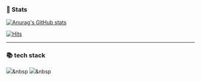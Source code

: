 ### :seedling: Stats
[![Anurag's GitHub stats](https://github-readme-stats.vercel.app/api?username=gomshin&show_icons=true&theme=radical)](https://github.com/anuraghazra/github-readme-stats)

[![Hits](https://hits.seeyoufarm.com/api/count/incr/badge.svg?url=https%3A%2F%2Fgithub.com%2Fgomshin&count_bg=%2379C83D&title_bg=%23555555&icon=hotels-dot-com.svg&icon_color=%23E7E7E7&title=hits&edge_flat=false)](https://hits.seeyoufarm.com)

---

### :books: tech stack
<img src="https://img.shields.io/badge/Typescript-3766AB?style=flat&logo=Typescript&logoColor=white"/></a>&nbsp 
<img src="https://img.shields.io/badge/React-61dafb?style=flat&logo=React&logoColor=black"/></a>&nbsp 

<!--
**gomshin/gomshin** is a ✨ _special_ ✨ repository because its `README.md` (this file) appears on your GitHub profile.

Here are some ideas to get you started:


- 🔭 I’m currently working on ...
- 🌱 I’m currently learning ...
- 👯 I’m looking to collaborate on ...
- 🤔 I’m looking for help with ...
- 💬 Ask me about ...
- 📫 How to reach me: ...
- 😄 Pronouns: ...
- ⚡ Fun fact: ...
-->
